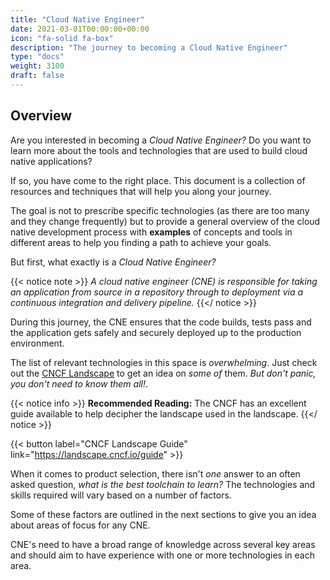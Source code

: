 ```yaml
---
title: "Cloud Native Engineer"
date: 2021-03-01T00:00:00+00:00
icon: "fa-solid fa-box"
description: "The journey to becoming a Cloud Native Engineer"
type: "docs"
weight: 3100
draft: false
---
```


## Overview

Are you interested in becoming a _Cloud Native Engineer?_ Do you want to learn more about the tools and technologies that are used to build cloud native applications?

If so, you have come to the right place. This document is a collection of resources and techniques that will help you along your journey.

The goal is not to prescribe specific technologies (as there are too many and they change frequently) but to provide a general overview of the cloud native development process with **examples** of concepts and tools in different areas to help you finding a path to achieve your goals.

But first, what exactly is a _Cloud Native Engineer?_

{{< notice note >}}
_A cloud native engineer (CNE) is responsible for taking an application from source in a repository through to deployment via a continuous integration and delivery pipeline._
{{</ notice >}}

During this journey, the CNE ensures that the code builds, tests pass and the application gets safely and securely deployed up to the production environment.

The list of relevant technologies in this space is _overwhelming_. Just check out the <a href="https://landscape.cncf.io/" target="blank">CNCF Landscape</a> to get an idea on _some of_ them. _But don't panic, you don't need to know them all!_.

{{< notice info >}}
**Recommended Reading:** The CNCF has an excellent guide available to help decipher the landscape used in the landscape.
{{</ notice >}}

{{< button label="CNCF Landscape Guide" link="https://landscape.cncf.io/guide" >}}
</br>

When it comes to product selection, there isn't _one_ answer to an often asked question, _what is the best toolchain to learn?_ The technologies and skills required will vary based on a number of factors.

Some of these factors are outlined in the next sections to give you an idea about areas of focus for any CNE.

CNE's need to have a broad range of knowledge across several key areas and should aim to have experience with one or more technologies in each area.
